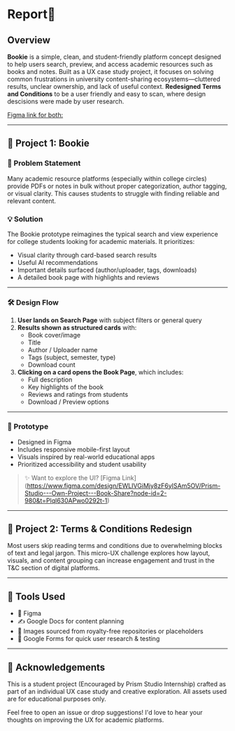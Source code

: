 # Report📝

## Overview

**Bookie** is a simple, clean, and student-friendly platform concept designed to help users search, preview, and access academic resources such as books and notes. Built as a UX case study project, it focuses on solving common frustrations in university content-sharing ecosystems—cluttered results, unclear ownership, and lack of useful context.
**Redesigned Terms and Conditions** to be a user friendly and easy to scan, where design descisions were made by user research.

[Figma link for both:](https://www.figma.com/design/EWLIVGiMjy8zF6yISAm5OV/Prism-Studio---Own-Project---Book-Share?node-id=2-980&t=W93KcBo7jasLUGOf-1)

---

## 🔧 Project 1: Bookie

### 🎯 Problem Statement

Many academic resource platforms (especially within college circles) provide PDFs or notes in bulk without proper categorization, author tagging, or visual clarity. This causes students to struggle with finding reliable and relevant content.

### 💡 Solution

The Bookie prototype reimagines the typical search and view experience for college students looking for academic materials. It prioritizes:

- Visual clarity through card-based search results
- Useful AI recommendations
- Important details surfaced (author/uploader, tags, downloads)
- A detailed book page with highlights and reviews

---

### 🛠️ Design Flow

1. **User lands on Search Page** with subject filters or general query  
2. **Results shown as structured cards** with:
   - Book cover/image
   - Title
   - Author / Uploader name
   - Tags (subject, semester, type)
   - Download count
3. **Clicking on a card opens the Book Page**, which includes:
   - Full description
   - Key highlights of the book
   - Reviews and ratings from students
   - Download / Preview options

---

### 🧪 Prototype

- Designed in Figma  
- Includes responsive mobile-first layout  
- Visuals inspired by real-world educational apps  
- Prioritized accessibility and student usability  

> ✨ Want to explore the UI? [Figma Link]
(https://www.figma.com/design/EWLIVGiMjy8zF6yISAm5OV/Prism-Studio---Own-Project---Book-Share?node-id=2-980&t=Plql630APwo0292t-1)
---

## 📄 Project 2: Terms & Conditions Redesign

Most users skip reading terms and conditions due to overwhelming blocks of text and legal jargon. This micro-UX challenge explores how layout, visuals, and content grouping can increase engagement and trust in the T&C section of digital platforms.

---

## 🧠 Tools Used

- 🎨 Figma
- ✍️ Google Docs for content planning  
- 📸 Images sourced from royalty-free repositories or placeholders  
- 🧪 Google Forms for quick user research & testing

---

## 🙌 Acknowledgements

This is a student project (Encouraged by Prism Studio Internship) crafted as part of an individual UX case study and creative exploration. All assets used are for educational purposes only.

Feel free to open an issue or drop suggestions! I'd love to hear your thoughts on improving the UX for academic platforms.

